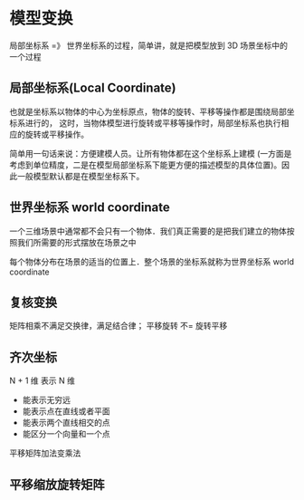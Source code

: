 # 模型变换

局部坐标系 =》 世界坐标系的过程，简单讲，就是把模型放到 3D 场景坐标中的一个过程

## 局部坐标系(Local Coordinate)

也就是坐标系以物体的中心为坐标原点，物体的旋转、平移等操作都是围绕局部坐标系进行的，
这时，当物体模型进行旋转或平移等操作时，局部坐标系也执行相应的旋转或平移操作。

简单用一句话来说：方便建模人员。让所有物体都在这个坐标系上建模
(一方面是考虑到单位精度，二是在模型局部坐标系下能更方便的描述模型的具体位置)。因此一般模型默认都是在模型坐标系下。

## 世界坐标系 world coordinate

一个三维场景中通常都不会只有一个物体．我们真正需要的是把我们建立的物体按照我们所需要的形式摆放在场景之中

每个物体分布在场景的适当的位置上．整个场景的坐标系就称为世界坐标系 world coordinate

## 复核变换

矩阵相乘不满足交换律，满足结合律； 平移旋转 不= 旋转平移

## 齐次坐标

N + 1 维 表示 N 维

- 能表示无穷远
- 能表示点在直线或者平面
- 能表示两个直线相交的点
- 能区分一个向量和一个点

平移矩阵加法变乘法

## 平移缩放旋转矩阵

